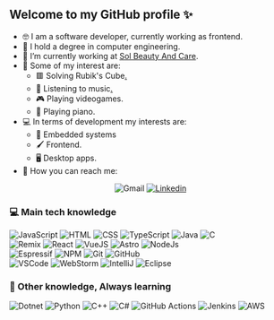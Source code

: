 ## Welcome to my GitHub profile ✨

- 🤓 I am a software developer, currently working as frontend.
- 📜 I hold a degree in computer engineering.
- 👄 I’m currently working at [Sol Beauty And Care][sbc_url].
- 🎨 Some of my interest are:
  - 🟥 Solving Rubik's Cube[.](https://www.worldcubeassociation.org/persons/2016GALE06)
  - 🎵 Listening to music[.](https://www.last.fm/user/PauLokis)
  - 🎮 Playing videogames.
  - 🎹 Playing piano.
- 💻 In terms of development my interests are:
  - 🤖 Embedded systems
  - 🖌️ Frontend.
  - 🖥️ Desktop apps.
- 📩 How you can reach me:

<div align="center">

![Gmail][gmail_badge]
[![Linkedin][linkedin_badge]][linkedin_url]

</div>

### 💻 Main tech knowledge

![JavaScript][js_badge]
![HTML][html_badge]
![CSS][css_badge]
![TypeScript][ts_badge]
![Java][java_badge]
![C][c_badge] \
![Remix][remix_badge]
![React][react_badge] 
![VueJS][vue_badge]
![Astro][astro_badge]
![NodeJs][nodejs_badge] \
![Espressif][espressif_badge]
![NPM][npm_badge]
![Git][git_badge]
![GitHub][github_badge] \
![VSCode][vscode_badge] 
![WebStorm][webstorm_badge]
![IntelliJ][intellij_badge]
![Eclipse][eclipse_badge]

### 📖 Other knowledge, Always learning

![Dotnet][dotnet_badge]
![Python][python_badge]
![C++][c++_badge]
![C#][c#_badge]
![GitHub Actions][github-actions_badge]
![Jenkins][jenkins_badge]
![AWS][aws_badge]

[sbc_url]: https://solbeautyandcare.com/
[linkedin_url]: https://www.linkedin.com/in/paul2g/

[js_badge]: https://img.shields.io/badge/JavaScript-%23323330.svg?logo=javascript&logoColor=%23F7DF1E
[ts_badge]: https://img.shields.io/badge/TypeScript-%23007ACC.svg?&style=flat&logo=typescript&logoColor=white
[html_badge]: https://img.shields.io/badge/HTML5-E34F26.svg?&style=flat&logo=html5&logoColor=white
[css_badge]: https://img.shields.io/badge/CSS3-%231572B6.svg?&style=flat&logo=css3&logoColor=white
[react_badge]: https://img.shields.io/badge/React-%2320232a.svg?logo=react&logoColor=%2361DAFB
[vue_badge]: https://img.shields.io/badge/VueJS-%2335495e.svg?logo=vuedotjs&logoColor=%234FC08D
[astro_badge]: https://img.shields.io/badge/Astro-%232C2052.svg?logo=astro&logoColor=white
[remix_badge]: https://img.shields.io/badge/Remix-%23000.svg?logo=remix&logoColor=white
[dotnet_badge]: https://img.shields.io/badge/.NET-5C2D91?logo=.net&logoColor=white
[nodejs_badge]: https://img.shields.io/badge/NodeJS-339933.svg?&style=flat&logo=node.js&logoColor=white
[java_badge]: https://img.shields.io/badge/Java-%23ED8B00.svg?logo=openjdk&logoColor=white
[c_badge]: https://img.shields.io/badge/C-%2300599C.svg?logo=c&logoColor=white
[c++_badge]: https://img.shields.io/badge/C++-%2300599C.svg?logo=c%2B%2B&logoColor=white
[c#_badge]: https://img.shields.io/badge/C%23-%23239120.svg?logo=csharp&logoColor=white
[python_badge]: https://img.shields.io/badge/Python-3776AB.svg?&style=flat&logo=python&logoColor=white
[npm_badge]: https://img.shields.io/badge/NPM-%23CB3837.svg?logo=npm&logoColor=white
[espressif_badge]: https://img.shields.io/badge/Espressif-E7352C.svg?logo=espressif&logoColor=white
[git_badge]: https://img.shields.io/badge/Git-%23F05033.svg?&style=flat&logo=git&logoColor=white
[github_badge]: https://img.shields.io/badge/GitHub-%23121011.svg?&style=flat&logo=github&logoColor=white
[github-actions_badge]: https://img.shields.io/badge/GitHUb%20Actions-2088FF.svg?&style=flat&logo=github-actions&logoColor=white
[jenkins_badge]: https://img.shields.io/badge/Jenkins-%232C5263.svg?logo=jenkins&logoColor=white
[aws_badge]: https://img.shields.io/badge/AWS-%23FF9900.svg?logo=amazon-aws&logoColor=white
[vscode_badge]: https://img.shields.io/badge/VSCode-007ACC.svg?&style=flat&logo=visual-studio-code
[webstorm_badge]: https://img.shields.io/badge/WebStorm-143?logo=webstorm&logoColor=white&color=black
[intellij_badge]: https://img.shields.io/badge/IntelliJ-000000.svg?&style=flat&logo=intellij-idea
[eclipse_badge]: https://img.shields.io/badge/Eclipse-2C2255.svg?&style=flat&logo=eclipse

[linkedin_badge]: https://img.shields.io/badge/Linkedin-%230077B5.svg?style=for-the-badge&logo=linkedin&logoColor=white
[gmail_badge]: https://img.shields.io/badge/Gmail-D14836?style=for-the-badge&logo=gmail&logoColor=white
